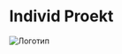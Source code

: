 # Individ Proekt
 ![Логотип](https://octodex.github.com/images/orderedlistocat.png "Логотип GitHub")